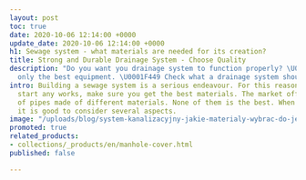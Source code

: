```yaml
---
layout: post
toc: true
date: 2020-10-06 12:14:00 +0000
update_date: 2020-10-06 12:14:00 +0000
h1: Sewage system - what materials are needed for its creation?
title: Strong and Durable Drainage System - Choose Quality
description: "Do you want you drainage system to function properly? \U0001F6BD Choose
  only the best equipment. \U0001F449 Check what a drainage system should look like."
intro: Building a sewage system is a serious endeavour. For this reason, before you
  start any works, make sure you get the best materials. The market offers many types
  of pipes made of different materials. None of them is the best. When choosing one,
  it is good to consider several aspects.
image: "/uploads/blog/system-kanalizacyjny-jakie-materialy-wybrac-do-jego-stworzenia.jpg"
promoted: true
related_products:
- collections/_products/en/manhole-cover.html
published: false

---
```

